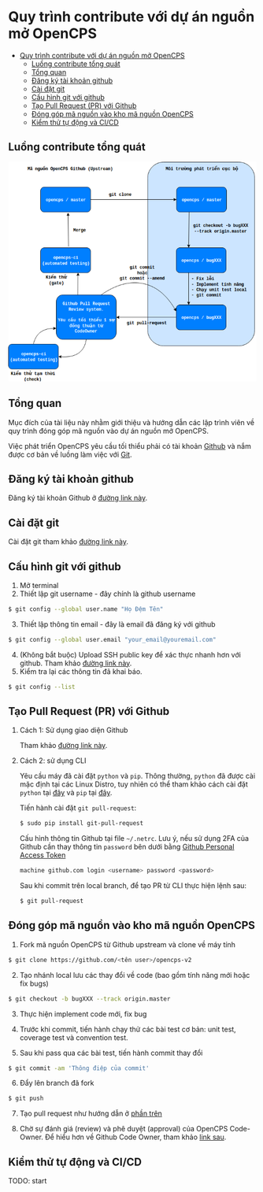 # Quy trình contribute với dự án nguồn mở OpenCPS

- [Quy trình contribute với dự án nguồn mở OpenCPS](#quy-tr%C3%ACnh-contribute-v%E1%BB%9Bi-d%E1%BB%B1-%C3%A1n-ngu%E1%BB%93n-m%E1%BB%9F-opencps)
    - [Luồng contribute tổng quát](#lu%E1%BB%93ng-contribute-t%E1%BB%95ng-qu%C3%A1t)
    - [Tổng quan](#t%E1%BB%95ng-quan)
    - [Đăng ký tài khoản github](#%C4%91%C4%83ng-k%C3%BD-t%C3%A0i-kho%E1%BA%A3n-github)
    - [Cài đặt git](#c%C3%A0i-%C4%91%E1%BA%B7t-git)
    - [Cấu hình git với github](#c%E1%BA%A5u-h%C3%ACnh-git-v%E1%BB%9Bi-github)
    - [Tạo Pull Request (PR) với Github](#t%E1%BA%A1o-pull-request-pr-v%E1%BB%9Bi-github)
    - [Đóng góp mã nguồn vào kho mã nguồn OpenCPS](#%C4%91%C3%B3ng-g%C3%B3p-m%C3%A3-ngu%E1%BB%93n-v%C3%A0o-kho-m%C3%A3-ngu%E1%BB%93n-opencps)
    - [Kiểm thử tự động và CI/CD](#ki%E1%BB%83m-th%E1%BB%AD-t%E1%BB%B1-%C4%91%E1%BB%99ng-v%C3%A0-cicd)

## Luồng contribute tổng quát

![alt text](asset/OpenCPS.png "OpenCPS Contribution Workflow")

## Tổng quan

Mục đích của tài liệu này nhằm giới thiệu và hướng dẫn các lập trình viên về quy trình đóng góp mã nguồn vào dự án nguồn mở OpenCPS.

Việc phát triển OpenCPS yêu cầu tối thiểu phải có tài khoản [Github](https://www.github.com) và nắm được cơ bản về luồng làm việc với [Git](https://git-scm.com/).

## Đăng ký tài khoản github

Đăng ký tài khoản Github ở [đường link này](https://github.com/join).

## Cài đặt git

Cài đặt git tham khảo [đường link này](https://git-scm.com/book/en/v2/Getting-Started-Installing-Git).

## Cấu hình git với github

1. Mở terminal
2. Thiết lập git username - đây chính là github username

```bash
$ git config --global user.name "Họ Đệm Tên"
```

3. Thiết lập thông tin email - đây là email đã đăng ký với github

```bash
$ git config --global user.email "your_email@youremail.com"
```

4. (Không bắt buộc) Upload SSH public key để xác thực nhanh hơn với github. Tham khảo [đường link này](https://help.github.com/articles/connecting-to-github-with-ssh/).
5. Kiểm tra lại các thông tin đã khai báo.

```bash
$ git config --list
```

## Tạo Pull Request (PR) với Github

1. Cách 1: Sử dụng giao diện Github

   Tham khảo [đường link này](https://help.github.com/articles/creating-a-pull-request/).

2. Cách 2: sử dụng CLI

   Yêu cầu máy đã cài đặt `python` và `pip`. Thông thường, `python` đã được cài mặc định tại các Linux Distro, tuy nhiên có thể tham khảo cách cài đặt `python` tại [đây](https://www.python.org/downloads/) và `pip` tại [đây](https://pip.pypa.io/en/stable/installing/).

   Tiến hành cài đặt `git pull-request`:

   ```bash
   $ sudo pip install git-pull-request
   ```

   Cấu hình thông tin Github tại file `~/.netrc`. Lưu ý, nếu sử dụng 2FA của Github cần thay thông tin `password` bên dưới bằng [Github Personal Access Token](https://help.github.com/articles/creating-a-personal-access-token-for-the-command-line/)

   ```bash
   machine github.com login <username> password <password>
   ```

   Sau khi commit trên local branch, để tạo PR từ CLI thực hiện lệnh sau:

   ```bash
   $ git pull-request
   ```

## Đóng góp mã nguồn vào kho mã nguồn OpenCPS

1. Fork mã nguồn OpenCPS từ Github upstream và clone về máy tính

```bash
$ git clone https://github.com/<tên user>/opencps-v2
```

2. Tạo nhánh local lưu các thay đổi về code (bao gồm tính năng mới hoặc fix bugs) 

```bash 
$ git checkout -b bugXXX --track origin.master
```

3. Thực hiện implement code mới, fix bug

4. Trước khi commit, tiến hành chạy thử các bài test cơ bản: unit test, coverage test và convention test.

5. Sau khi pass qua các bài test, tiến hành commit thay đổi

```bash
$ git commit -am 'Thông điệp của commit'
```

6. Đẩy lên branch đã fork

```bash
$ git push
```

7. Tạo pull request như hướng dẫn ở [phần trên]((#t%E1%BA%A1o-pull-request-pr-v%E1%BB%9Bi-github))

8. Chờ sự đánh giá (review) và phê duyệt (approval) của OpenCPS Code-Owner. Để hiểu hơn về Github Code Owner, tham khảo [link sau](https://github.com/blog/2392-introducing-code-owners).

## Kiểm thử tự động và CI/CD

TODO: start
